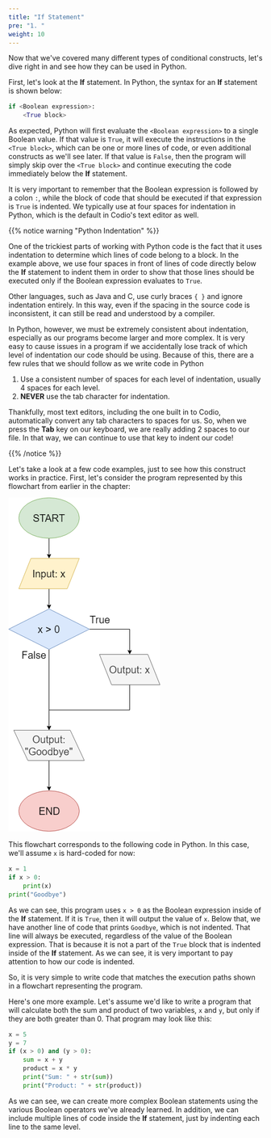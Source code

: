 ```yaml
---
title: "If Statement"
pre: "1. "
weight: 10
---
```


Now that we've covered many different types of conditional constructs, let's dive right in and see how they can be used in Python.

First, let's look at the **If** statement. In Python, the syntax for an **If** statement is shown below:

```python
if <Boolean expression>:
    <True block>
```

As expected, Python will first evaluate the `<Boolean expression>` to a single Boolean value. If that value is `True`, it will execute the instructions in the `<True block>`, which can be one or more lines of code, or even additional constructs as we'll see later. If that value is `False`, then the program will simply skip over the `<True block>` and continue executing the code immediately below the **If** statement. 

It is very important to remember that the Boolean expression is followed by a colon `:`, while the block of code that should be executed if that expression is `True` is indented. We typically use at four spaces for indentation in Python, which is the default in Codio's text editor as well. 

{{% notice warning "Python Indentation" %}}

One of the trickiest parts of working with Python code is the fact that it uses indentation to determine which lines of code belong to a block. In the example above, we use four spaces in front of lines of code directly below the **If** statement to indent them in order to show that those lines should be executed only if the Boolean expression evaluates to `True`. 

Other languages, such as Java and C, use curly braces `{ }` and ignore indentation entirely. In this way, even if the spacing in the source code is inconsistent, it can still be read and understood by a compiler.

In Python, however, we must be extremely consistent about indentation, especially as our programs become larger and more complex. It is very easy to cause issues in a program if we accidentally lose track of which level of indentation our code should be using. Because of this, there are a few rules that we should follow as we write code in Python

1. Use a consistent number of spaces for each level of indentation, usually 4 spaces for each level.
1. **NEVER** use the tab character for indentation.

Thankfully, most text editors, including the one built in to Codio, automatically convert any tab characters to spaces for us. So, when we press the **Tab** key on our keyboard, we are really adding 2 spaces to our file. In that way, we can continue to use that key to indent our code!

{{% /notice %}}

Let's take a look at a few code examples, just to see how this construct works in practice. First, let's consider the program represented by this flowchart from earlier in the chapter:

![If-Then Flowchart](/images/04-cond/4.3.ifthen.png)

This flowchart corresponds to the following code in Python. In this case, we'll assume `x` is hard-coded for now:

```python
x = 1
if x > 0:
    print(x)
print("Goodbye")
```

As we can see, this program uses `x > 0` as the Boolean expression inside of the **If** statement. If it is `True`, then it will output the value of `x`. Below that, we have another line of code that prints `Goodbye`, which is not indented. That line will always be executed, regardless of the value of the Boolean expression. That is because it is not a part of the `True` block that is indented inside of the **If** statement. As we can see, it is very important to pay attention to how our code is indented. 

So, it is very simple to write code that matches the execution paths shown in a flowchart representing the program.

Here's one more example. Let's assume we'd like to write a program that will calculate both the sum and product of two variables, `x` and `y`, but only if they are both greater than 0. That program may look like this:

```python
x = 5
y = 7
if (x > 0) and (y > 0):
    sum = x + y
    product = x * y
    print("Sum: " + str(sum))
    print("Product: " + str(product))
```

As we can see, we can create more complex Boolean statements using the various Boolean operators we've already learned. In addition, we can include multiple lines of code inside the **If** statement, just by indenting each line to the same level. 